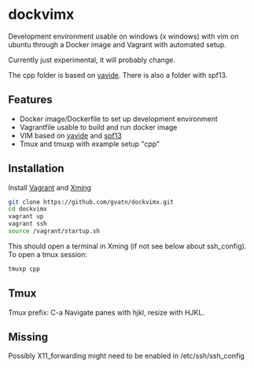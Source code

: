 # dockvimx
Development environment usable on windows (x windows) with vim on ubuntu through a Docker image and Vagrant with automated setup.

Currently just experimental, it will probably change.

The cpp folder is based on [yavide](https://github.com/JBakamovic/yavide). There is also a folder with spf13.

## Features
* Docker image/Dockerfile to set up development environment
* Vagrantfile usable to build and run docker image
* VIM based on [yavide](https://github.com/JBakamovic/yavide) and [spf13](http://vim.spf13.com/)
* Tmux and tmuxp with example setup "cpp"

## Installation
Install [Vagrant](https://www.vagrantup.com/) and [Xming](https://sourceforge.net/projects/xming/)
```bash
git clone https://github.com/gvatn/dockvimx.git
cd dockvimx
vagrant up
vagrant ssh
source /vagrant/startup.sh
```

This should open a terminal in Xming (if not see below about ssh_config).
To open a tmux session:
```bash
tmuxp cpp
```

## Tmux
Tmux prefix: C-a
Navigate panes with hjkl, resize with HJKL.

## Missing
Possibly X11_forwarding might need to be enabled in /etc/ssh/ssh_config